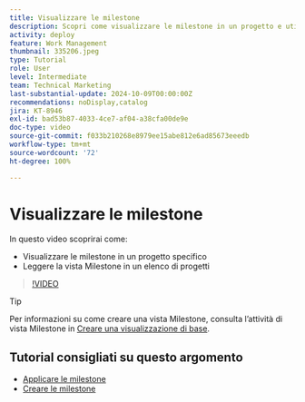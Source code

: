 ```yaml
---
title: Visualizzare le milestone
description: Scopri come visualizzare le milestone in un progetto e utilizza la vista Milestone nell’area [!UICONTROL Progetto].
activity: deploy
feature: Work Management
thumbnail: 335206.jpeg
type: Tutorial
role: User
level: Intermediate
team: Technical Marketing
last-substantial-update: 2024-10-09T00:00:00Z
recommendations: noDisplay,catalog
jira: KT-8946
exl-id: bad53b87-4033-4ce7-af04-a38cfa00de9e
doc-type: video
source-git-commit: f033b210268e8979ee15abe812e6ad85673eeedb
workflow-type: tm+mt
source-wordcount: '72'
ht-degree: 100%

---
```


# Visualizzare le milestone

In questo video scoprirai come:

* Visualizzare le milestone in un progetto specifico
* Leggere la vista Milestone in un elenco di progetti

>[!VIDEO](https://video.tv.adobe.com/v/335206/?quality=12&learn=on)

>[!TIP]
>
>Per informazioni su come creare una vista Milestone, consulta l’attività di vista Milestone in [Creare una visualizzazione di base](/help/reporting/basic-reporting/create-a-basic-view.md).

## Tutorial consigliati su questo argomento

* [Applicare le milestone](/help/manage-work/approval-processes-and-milestone-paths/apply-milestones.md)
* [Creare le milestone](/help/administration-and-setup/approval-processes-and-milestone-paths/creating-milestones.md)

